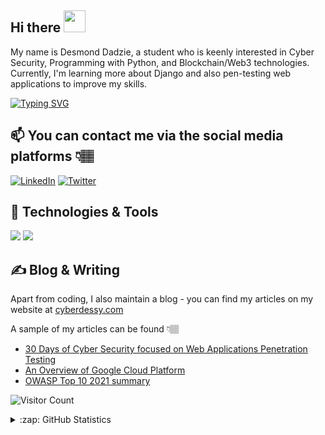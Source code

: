 ## Hi there <img src="https://raw.githubusercontent.com/MartinHeinz/MartinHeinz/master/wave.gif" width="35px">

My name is Desmond Dadzie, a student who is keenly interested in Cyber Security, Programming with Python, and Blockchain/Web3 technologies. 
Currently, I'm learning more about Django and also pen-testing web applications to improve my skills. 



[![Typing SVG](https://readme-typing-svg.herokuapp.com?color=tokyonight&size=40&center=true&vCenter=true&width=1000&lines=I'm+Desmond+Dadzie;+Also+known+as+Cyber+Dessy;Microsoft+Learn+Student+Ambassador;Google+Crowdsource+Influencer;Google+Product+Expert;Upcoming+Django+Developer;Web+Apps+Penetration+Tester;Blockchain+Security+Enthusiast)](https://git.io/typing-svg)



## 📫 You can contact me via the social media platforms 👇🏽 

 [![LinkedIn](https://img.shields.io/badge/--linkedin?label=LinkedIn&logo=LinkedIn&style=social)](https://www.linkedin.com/in/desmond-dadzie-0080b5181/)
 [![Twitter](https://img.shields.io/badge/--linkedin?label=Twitter&logo=Twitter&style=social)](https://twitter.com/NharnahQwami)
 
 

## 🔧 Technologies & Tools
![](https://img.shields.io/badge/OS-Linux-informational?style=flat&logo=linux&logoColor=white&color=2bbc8a)
![](https://img.shields.io/badge/Code-Python-informational?style=flat&logo=python&logoColor=white&color=2bbc8a)



## ✍ Blog & Writing
Apart from coding, I also maintain a blog - you can find my articles on my website at [cyberdessy.com](cyberdessy.com)

A sample of my articles can be found 👇🏽
- [30 Days of Cyber Security focused on Web Applications Penetration Testing](https://cyberdessy.com/category/30-days-of-cyber-security/)
- [An Overview of Google Cloud Platform](https://cyberdessy.com/beginners-guide-to-all-you-need-to-know-about-the-google-cloud-platform/)
- [OWASP Top 10 2021 summary](https://cyberdessy.com/owasp-top-10-for-2021-a-summary-of-all-vulnerabilities/)


 ![Visitor Count](https://profile-counter.glitch.me/NharnahQwami/count.svg)
 
<details close>
<summary>:zap: GitHub Statistics</summary>
  <img src="https://github-readme-stats.vercel.app/api?username=NharnahQwami&show_icons=true&theme=nord" width="400px">
</details>
